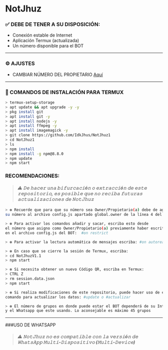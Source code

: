 # NotJhuz


 
### ✅ DEBE DE TENER A SU DISPOSICIÓN: 

*  Conexión estable de Internet
*  Aplicación Termux (actualizada)
*  Un número disponible para el BOT
--------- 

### ⚙️ AJUSTES
- CAMBIAR NÚMERO DEL PROPIETARIO [Aquí](https://github.com/IdkJhus/NotJhuz1/edit/main/config.js)
--------- 

### 📎 COMANDOS DE INSTALACIÓN PARA TERMUX
```bash
> termux-setup-storage
> apt update && apt upgrade -y -y
> pkg install git 
> apt install git -y
> apt install nodejs -y
> apt install ffmpeg -y
> apt install imagemagick -y
> git clone https://github.com/IdkJhus/NotJhuz1
> cd NotJhuz1
> ls
> npm install
> npm install -g npm@8.8.0
> npm update
> npm start
```

### RECOMENDACIONES:
> #### *⚠️ 𝙳𝚎 𝚑𝚊𝚌𝚎𝚛 𝚞𝚗𝚊 𝚋𝚒𝚏𝚞𝚛𝚌𝚊𝚌𝚒ó𝚗 𝚘 𝚎𝚡𝚝𝚛𝚊𝚌𝚌𝚒ó𝚗 𝚍𝚎 𝚎𝚜𝚝𝚎 𝚛𝚎𝚙𝚘𝚜𝚒𝚝𝚘𝚛𝚒𝚘, 𝚎𝚜 𝚙𝚘𝚜𝚒𝚋𝚕𝚎 𝚚𝚞𝚎 𝚗𝚘 𝚛𝚎𝚌𝚒𝚋𝚊 𝚏𝚞𝚝𝚞𝚛𝚊𝚜 𝚊𝚌𝚝𝚞𝚊𝚕𝚒𝚣𝚊𝚌𝚒𝚘𝚗𝚎𝚜 𝚍𝚎 𝙽𝚘𝚝𝙹𝚑𝚞𝚣*

```bash
> ❇️ Recuerde que para que su número sea Owner/Propietario(a) debe de agregar
su número al archivo config.js apartado global.owner de la línea 4 del BOT

> ❇️ Para activar los comandos añadir y sacar, escriba esto desde
el número que asigno como Owner/Propietario(a) previamente haber escrito su número 
en el archivo config.js del BOT:  #on restrict

> ❇️ Para activar la lectura automática de mensajes escriba: #on autoread

> ❇️ En caso que se cierre la sesión de Termux, escriba:
> cd NotJhuzV1.1
> npm start

> ❇️ Si necesita obtener un nuevo Código QR, escriba en Termux:
> CTRL Z
> rm session.data.json
> npm start

> ❇️ Si realiza modificaciones de este repositorio, puede hacer uso de este
comando para actualizar los datos: #update o #actualizar 

> ❇️ El número de grupos en donde puede estar el BOT dependerá de su Internet 
y el Whatsapp que este usando. Lo aconsejable es máximo 45 grupos 
```
--------- 
###USO DE WHATSAPP
> #### *⚠️ 𝙽𝚘𝚝𝙹𝚑𝚞𝚣 𝚗𝚘 𝚎𝚜 𝚌𝚘𝚖𝚙𝚊𝚝𝚒𝚋𝚕𝚎 𝚌𝚘𝚗 𝚕𝚊 𝚟𝚎𝚛𝚜𝚒ó𝚗 𝚍𝚎 𝚆𝚑𝚊𝚝𝚜𝙰𝚙𝚙 𝙼𝚞𝚕𝚝𝚒-𝙳𝚒𝚜𝚙𝚘𝚜𝚒𝚝𝚒𝚟𝚘 (𝙼𝚞𝚕𝚝𝚒-𝙳𝚎𝚟𝚒𝚌𝚎)*

